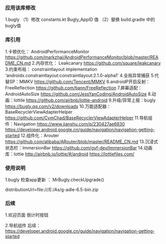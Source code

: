 ### 应用该库修改
1.bugly   （1）修改 constants.kt   Bugly_AppID 值   （2）替换  build.gradle  中的bugly值

### 库引用
1.卡顿优化： AndroidPerformanceMonitor
https://github.com/markzhai/AndroidPerformanceMonitor/blob/master/README_CN.md
2.内存优化： Leakcanary
https://github.com/square/leakcanary
3.约束布局： constraintlayout
implementation 'androidx.constraintlayout:constraintlayout:2.1.0-alpha1'
4.全局异常捕获
5.代替SP：MMKV
https://github.com/Tencent/MMKV
6.androidP开启反射：FreeReflection
https://github.com/tiann/FreeReflection
7.屏幕适配：AndroidAutoSize
https://github.com/JessYanCoding/AndroidAutoSize
8.动画：lottile
https://github.com/airbnb/lottie-android
9.升级/异常上报：bugly
https://bugly.qq.com/v2/downloads
10.万能适配器：BaseRecyclerViewAdapterHelper
https://github.com/CymChad/BaseRecyclerViewAdapterHelper
11.导航组件：Navigation
https://www.jianshu.com/p/230427ae6830
https://developer.android.google.cn/guide/navigation/navigation-getting-started
12.组件化：Arouter
https://github.com/alibaba/ARouter/blob/master/README_CN.md
13.沉浸式状态栏：ImmersionBar
https://github.com/gyf-dev/ImmersionBar
14.动画库：lottie
http://airbnb.io/lottie/#/android
https://lottiefiles.com/


### 使用说明
1.bugly 检查app更新 ： MrBugly.checkUpgrade()


distributionUrl=file\:///E:/As/g-adle-6.5-bin.zip
### 后续


1.欢迎页面
倒计时按钮

2.导航组件
后续：https://developer.android.google.cn/guide/navigation/navigation-getting-started
